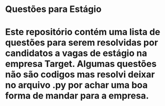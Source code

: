   <h1>Questões para Estágio<h1>
Este repositório contém uma lista de questões para serem resolvidas por candidatos a vagas de estágio na empresa Target.
Algumas questões não são codigos mas resolvi deixar no arquivo .py por achar uma boa forma de mandar para a empresa.

